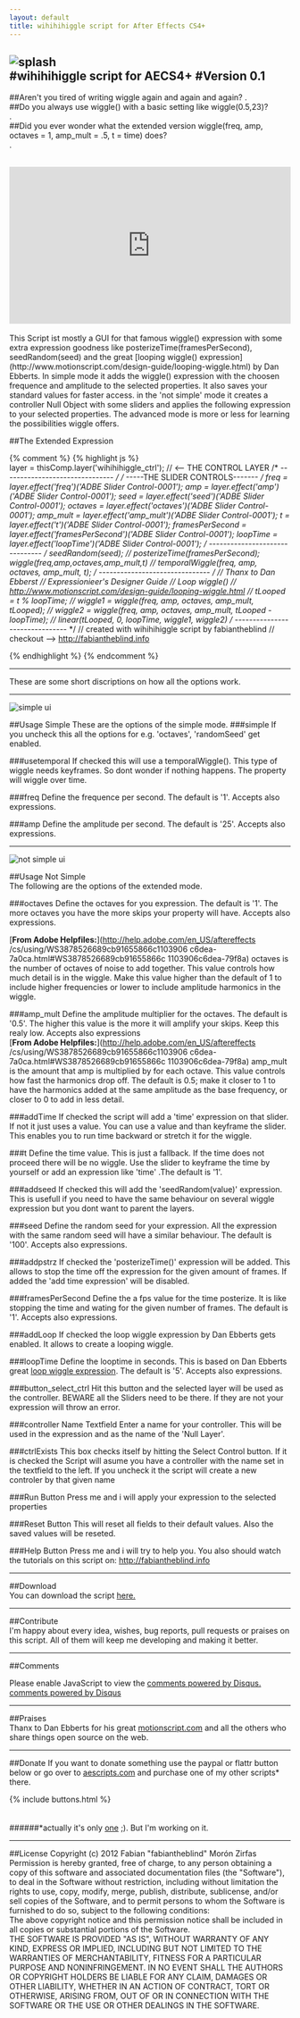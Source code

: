 ```yaml
---
layout: default
title: wihihihiggle script for After Effects CS4+
---
```

![splash](images/splash-2-plus-text.png)  
#<span id="extra">wihihihiggle script for AECS4+</span> 
#Version 0.1  
---------------------  
##Aren't you tired of writing <span id="extra">wiggle</span> again and again and again?
.  
##Do you always use wiggle() with a basic setting like <span id="extra">wiggle(0.5,23)</span>?  
.  
##Did you ever wonder what the extended version <span id="extra">wiggle(freq, amp, octaves = 1, amp_mult = .5, t = time)</span> does?  
.  
<br>
  <iframe src="http://player.vimeo.com/video/47651491" width="100%" height="281" frameborder="0" webkitAllowFullScreen mozallowfullscreen allowFullScreen></iframe>
<br>
<br>
This Script ist mostly a GUI for that famous <span id="extra">wiggle()</span> expression with some extra expression goodness like <span id="extra">posterizeTime(framesPerSecond)</span>, <span id ="extra">seedRandom(seed)</span> and the great [looping wiggle() expression](http://www.motionscript.com/design-guide/looping-wiggle.html) by Dan Ebberts. In simple mode it adds the wiggle() expression with the choosen frequence and amplitude to the selected properties. It also saves your standard values for faster access. in the 'not simple' mode it creates a controller Null Object with some sliders and applies the following expression to your selected properties. The advanced mode is more or less for learning the possibilities wiggle offers.  

##The Extended Expression

<script src="https://gist.github.com/3306278.js"> </script>  

{% comment %}
 {% highlight js %}  
 layer = thisComp.layer('wihihihiggle_ctrl'); // <-- THE CONTROL LAYER
 /* ------------------------------- */
 /* -----THE SLIDER CONTROLS------- */
 freq = layer.effect('freq')('ADBE Slider Control-0001');
 amp = layer.effect('amp')('ADBE Slider Control-0001');
 seed = layer.effect('seed')('ADBE Slider Control-0001');
 octaves = layer.effect('octaves')('ADBE Slider Control-0001');
 amp_mult = layer.effect('amp_mult')('ADBE Slider Control-0001');
 t = layer.effect('t')('ADBE Slider Control-0001');
 framesPerSecond = layer.effect('framesPerSecond')('ADBE Slider Control-0001');
 loopTime = layer.effect('loopTime')('ADBE Slider Control-0001');
 /* ------------------------------- */
 seedRandom(seed);
 // posterizeTime(framesPerSecond);
 wiggle(freq,amp,octaves,amp_mult,t)
 // temporalWiggle(freq, amp, octaves, amp_mult, t);
 /* ------------------------------- */
 // Thanx to Dan Ebberst
 // Expressionieer's Designer Guide
 // Loop wiggle()
 // http://www.motionscript.com/design-guide/looping-wiggle.html
 // tLooped = t % loopTime;
 // wiggle1 = wiggle(freq, amp, octaves, amp_mult, tLooped);
 // wiggle2 = wiggle(freq, amp, octaves, amp_mult, tLooped - loopTime);
 // linear(tLooped, 0,  loopTime, wiggle1, wiggle2)
 /* ------------------------------- */
 // created with wihihihiggle script by fabiantheblind
 // checkout --> http://fabiantheblind.info
 
 {% endhighlight %}
 {% endcomment %}
  

----------
These are some short discriptions on how all the options work.  
  
-----------------------  
  
![simple ui](images/wihihihiggle_simple_ui.png)  

##Usage Simple
These are the options of the simple mode.
###simple
If you uncheck this all the options for e.g. 'octaves', 'randomSeed' get enabled.  

###usetemporal
If checked this will use a temporalWiggle(). This type of wiggle needs keyframes. So dont wonder if nothing happens. The property will wiggle over time.  

###freq
Define the frequence per second. The default is '1'. Accepts also expressions.  

###amp
Define the amplitude per second. The default is '25'. Accepts also expressions.  

-----------------------  

![not simple ui](images/wihihihiggle_full_ui.png)  

##Usage Not Simple  
The following are the options of the extended mode.  

###octaves
Define the octaves for you expression. The default is '1'. The more octaves you have the more skips your property will have. Accepts also expressions.  

[**From Adobe Helpfiles:**](http://help.adobe.com/en_US/aftereffects
/cs/using/WS3878526689cb91655866c1103906
c6dea-7a0ca.html#WS3878526689cb91655866c
1103906c6dea-79f8a) octaves is the number of octaves of noise to add together. This value controls how much detail is in the wiggle. Make this value higher than the default of 1 to include higher frequencies or lower to include amplitude harmonics in the wiggle.  

###amp_mult
Define the amplitude multiplier for the octaves. The default is '0.5'. The higher this value is the more it will amplify your skips. Keep this realy low. Accepts also expressions   
[**From Adobe Helpfiles:**](http://help.adobe.com/en_US/aftereffects
/cs/using/WS3878526689cb91655866c1103906
c6dea-7a0ca.html#WS3878526689cb91655866c
1103906c6dea-79f8a) amp_mult is the amount that amp is multiplied by for each octave. This value controls how fast the harmonics drop off. The default is 0.5; make it closer to 1 to have the harmonics added at the same amplitude as the base frequency, or closer to 0 to add in less detail.  

###addTime
If checked the script will add a 'time' expression on that slider. If not it just uses a value. You can use a value and than keyframe the slider. This enables you to run time backward or stretch it for the wiggle.  

###t
Define the time value. This is just a fallback. If the time does not proceed there will be no wiggle. Use the slider to keyframe the time by yourself or add an expression like 'time' .The default is '1'.  

###addseed
If checked this will add the 'seedRandom(value)' expression. This is usefull if you need to have the same behaviour on several wiggle expression but you dont want to parent the layers.  

###seed
Define the random seed for your expression. All the expression with the same random seed will have a similar behaviour. The default is '100'. Accepts also expressions.  

###addpstrz
If checked the 'posterizeTime()' expression will be added. This allows to stop the time off the expression for the given amount of frames. If added the 'add time expression' will be disabled.  

###framesPerSecond
Define the a fps value for the time posterize. It is like stopping the time and wating for the given number of frames. The default is '1'. Accepts also expressions.  

###addLoop
If checked the loop wiggle expression by Dan Ebberts gets enabled. It allows to create a looping wiggle.  

###loopTime
Define the looptime in seconds. This is based on Dan Ebberts great [loop wiggle expression](http://www.motionscript.com/design-guide/looping-wiggle.html). The default is '5'. Accepts also expressions.  

###button_select_ctrl
Hit this button and the selected layer will be used as the controller. BEWARE all the Sliders need to be there. If they are not your expression will throw an error.  

###controller Name Textfield
Enter a name for your controller. This will be used in the expression and as the name of the 'Null Layer'.  

###ctrlExists
This box checks itself by hitting the Select Control button. If it is checked the Script will asume you have a controller with the name set in the textfield to the left. If you uncheck it the script will create a new controler by that given name  

###Run Button
Press me and i will apply your expression to the selected properties  

###Reset Button
This will reset all fields to their default values. Also the saved values will be reseted.  

###Help Button
Press me and i will try to help you. You also should watch the tutorials on this script on: http://fabiantheblind.info  

---------------------  
##Download  
You can download the script <a href="https://github.com/downloads/fabiantheblind/wihihihiggle/wihihihiggle_script_v01.zip" onClick="_gaq.push(['_trackEvent', ‘Download', 'script', 'wihihihiggleScript', 1, false])" target="blanc"> here.</a>    
  
---------------------  
##Contribute  
I'm happy about every idea, wishes, bug reports, pull requests or praises on this script. All of them will keep me developing and making it better.  


---------------------  
##Comments  

<div id="disqus_thread"></div>
<script type="text/javascript">
            /* * * CONFIGURATION VARIABLES: EDIT BEFORE PASTING INTO YOUR WEBPAGE * * */
            var disqus_shortname = 'wihihihiggle'; // required: replace example with your forum shortname

            /* * * DON'T EDIT BELOW THIS LINE * * */
            (function() {
                var dsq = document.createElement('script'); dsq.type = 'text/javascript'; dsq.async = true;
                dsq.src = 'http://' + disqus_shortname + '.disqus.com/embed.js';
                (document.getElementsByTagName('head')[0] || document.getElementsByTagName('body')[0]).appendChild(dsq);
            })();
</script>  

<noscript>Please enable JavaScript to view the <a href="http://disqus.com/?ref_noscript">comments powered by Disqus.</a>
</noscript>
<a href="http://disqus.com" class="dsq-brlink">comments powered by <span class="logo-disqus">Disqus</span></a>
        

---------------------  
##Praises  
Thanx to Dan Ebberts for his great [motionscript.com](http://motionscript.com) and all the others who share things open source on the web.  

---------------------  
##Donate
If you want to donate something use the paypal or flattr button below or go over to [aescripts.com](http://aescripts.com/authors/e-l/fabiantheblind/) and purchase one of my other scripts* there.  

{% include buttons.html %}  
<br>  
######*actually it's only [one](http://aescripts.com/aemap/) ;). But I'm working on it.   

---------------------  

##License
Copyright (c)  2012 Fabian "fabiantheblind" Morón Zirfas  
Permission is hereby granted, free of charge, to any person obtaining a copy of this software and associated documentation files (the "Software"), to deal in the Software  without restriction, including without limitation the rights to use, copy, modify, merge, publish, distribute, sublicense, and/or sell copies of the Software, and to  permit persons to whom the Software is furnished to do so, subject to the following conditions:  
The above copyright notice and this permission notice shall be included in all copies or substantial portions of the Software.  
THE SOFTWARE IS PROVIDED "AS IS", WITHOUT WARRANTY OF ANY KIND, EXPRESS OR IMPLIED, INCLUDING BUT NOT LIMITED TO THE WARRANTIES OF MERCHANTABILITY, FITNESS FOR A  PARTICULAR PURPOSE AND NONINFRINGEMENT. IN NO EVENT SHALL THE AUTHORS OR COPYRIGHT HOLDERS BE LIABLE FOR ANY CLAIM, DAMAGES OR OTHER LIABILITY, WHETHER IN AN ACTION OF  CONTRACT, TORT OR OTHERWISE, ARISING FROM, OUT OF OR IN CONNECTION WITH THE SOFTWARE OR THE USE OR OTHER DEALINGS IN THE SOFTWARE.  





